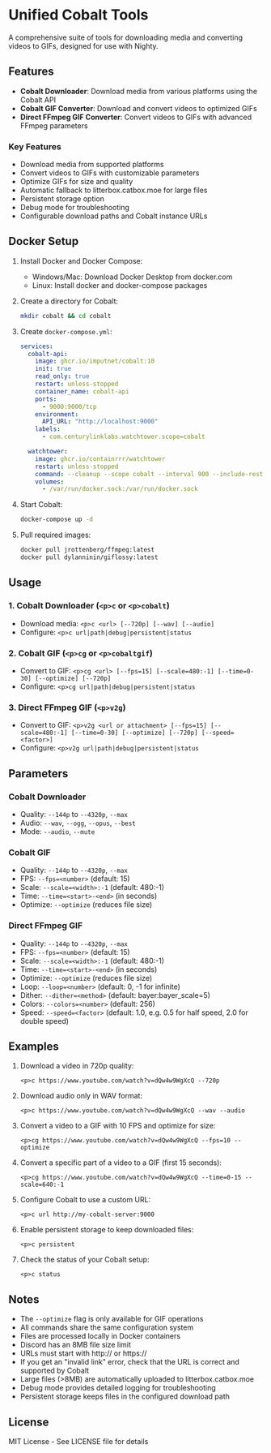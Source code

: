 # Unified Cobalt Tools

A comprehensive suite of tools for downloading media and converting videos to GIFs, designed for use with Nighty.

## Features

- **Cobalt Downloader**: Download media from various platforms using the Cobalt API
- **Cobalt GIF Converter**: Download and convert videos to optimized GIFs
- **Direct FFmpeg GIF Converter**: Convert videos to GIFs with advanced FFmpeg parameters

### Key Features
- Download media from supported platforms
- Convert videos to GIFs with customizable parameters
- Optimize GIFs for size and quality
- Automatic fallback to litterbox.catbox.moe for large files
- Persistent storage option
- Debug mode for troubleshooting
- Configurable download paths and Cobalt instance URLs

## Docker Setup

1. Install Docker and Docker Compose:
   - Windows/Mac: Download Docker Desktop from docker.com
   - Linux: Install docker and docker-compose packages

2. Create a directory for Cobalt:
   ```bash
   mkdir cobalt && cd cobalt
   ```

3. Create `docker-compose.yml`:
   ```yaml
   services:
     cobalt-api:
       image: ghcr.io/imputnet/cobalt:10
       init: true
       read_only: true
       restart: unless-stopped
       container_name: cobalt-api
       ports:
         - 9000:9000/tcp
       environment:
         API_URL: "http://localhost:9000"
       labels:
         - com.centurylinklabs.watchtower.scope=cobalt

     watchtower:
       image: ghcr.io/containrrr/watchtower
       restart: unless-stopped
       command: --cleanup --scope cobalt --interval 900 --include-restarting
       volumes:
         - /var/run/docker.sock:/var/run/docker.sock
   ```

4. Start Cobalt:
   ```bash
   docker-compose up -d
   ```

5. Pull required images:
   ```bash
   docker pull jrottenberg/ffmpeg:latest
   docker pull dylanninin/giflossy:latest
   ```

## Usage

### 1. Cobalt Downloader (`<p>c` or `<p>cobalt`)
- Download media: `<p>c <url> [--720p] [--wav] [--audio]`
- Configure: `<p>c url|path|debug|persistent|status`

### 2. Cobalt GIF (`<p>cg` or `<p>cobaltgif`)
- Convert to GIF: `<p>cg <url> [--fps=15] [--scale=480:-1] [--time=0-30] [--optimize] [--720p]`
- Configure: `<p>cg url|path|debug|persistent|status`

### 3. Direct FFmpeg GIF (`<p>v2g`)
- Convert to GIF: `<p>v2g <url or attachment> [--fps=15] [--scale=480:-1] [--time=0-30] [--optimize] [--720p] [--speed=<factor>]`
- Configure: `<p>v2g url|path|debug|persistent|status`

## Parameters

### Cobalt Downloader
- Quality: `--144p` to `--4320p`, `--max`
- Audio: `--wav`, `--ogg`, `--opus`, `--best`
- Mode: `--audio`, `--mute`

### Cobalt GIF
- Quality: `--144p` to `--4320p`, `--max`
- FPS: `--fps=<number>` (default: 15)
- Scale: `--scale=<width>:-1` (default: 480:-1)
- Time: `--time=<start>-<end>` (in seconds)
- Optimize: `--optimize` (reduces file size)

### Direct FFmpeg GIF
- Quality: `--144p` to `--4320p`, `--max`
- FPS: `--fps=<number>` (default: 15)
- Scale: `--scale=<width>:-1` (default: 480:-1)
- Time: `--time=<start>-<end>` (in seconds)
- Optimize: `--optimize` (reduces file size)
- Loop: `--loop=<number>` (default: 0, -1 for infinite)
- Dither: `--dither=<method>` (default: bayer:bayer_scale=5)
- Colors: `--colors=<number>` (default: 256)
- Speed: `--speed=<factor>` (default: 1.0, e.g. 0.5 for half speed, 2.0 for double speed)

## Examples

1. Download a video in 720p quality:
   ```
   <p>c https://www.youtube.com/watch?v=dQw4w9WgXcQ --720p
   ```

2. Download audio only in WAV format:
   ```
   <p>c https://www.youtube.com/watch?v=dQw4w9WgXcQ --wav --audio
   ```

3. Convert a video to a GIF with 10 FPS and optimize for size:
   ```
   <p>cg https://www.youtube.com/watch?v=dQw4w9WgXcQ --fps=10 --optimize
   ```

4. Convert a specific part of a video to a GIF (first 15 seconds):
   ```
   <p>cg https://www.youtube.com/watch?v=dQw4w9WgXcQ --time=0-15 --scale=640:-1
   ```

5. Configure Cobalt to use a custom URL:
   ```
   <p>c url http://my-cobalt-server:9000
   ```

6. Enable persistent storage to keep downloaded files:
   ```
   <p>c persistent
   ```

7. Check the status of your Cobalt setup:
   ```
   <p>c status
   ```

## Notes

- The `--optimize` flag is only available for GIF operations
- All commands share the same configuration system
- Files are processed locally in Docker containers
- Discord has an 8MB file size limit
- URLs must start with http:// or https://
- If you get an "invalid link" error, check that the URL is correct and supported by Cobalt
- Large files (>8MB) are automatically uploaded to litterbox.catbox.moe
- Debug mode provides detailed logging for troubleshooting
- Persistent storage keeps files in the configured download path

## License

MIT License - See LICENSE file for details 
